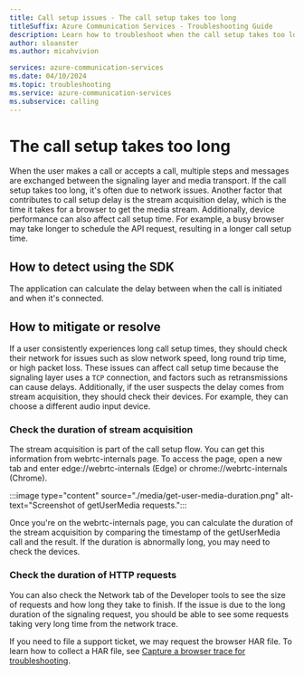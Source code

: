 ```yaml
---
title: Call setup issues - The call setup takes too long
titleSuffix: Azure Communication Services - Troubleshooting Guide
description: Learn how to troubleshoot when the call setup takes too long.
author: sloanster
ms.author: micahvivion

services: azure-communication-services
ms.date: 04/10/2024
ms.topic: troubleshooting
ms.service: azure-communication-services
ms.subservice: calling
---
```


# The call setup takes too long
When the user makes a call or accepts a call, multiple steps and messages are exchanged between the signaling layer and media transport.
If the call setup takes too long, it's often due to network issues.
Another factor that contributes to call setup delay is the stream acquisition delay, which is the time it takes for a browser to get the media stream.
Additionally, device performance can also affect call setup time. For example, a busy browser may take longer to schedule the API request, resulting in a longer call setup time.

## How to detect using the SDK
The application can calculate the delay between when the call is initiated and when it's connected.

## How to mitigate or resolve
If a user consistently experiences long call setup times, they should check their network for issues such as slow network speed, long round trip time, or high packet loss.
These issues can affect call setup time because the signaling layer uses a `TCP` connection, and factors such as retransmissions can cause delays.
Additionally, if the user suspects the delay comes from stream acquisition, they should check their devices. For example, they can choose a different audio input device.

### Check the duration of stream acquisition
The stream acquisition is part of the call setup flow. You can get this information from webrtc-internals page.
To access the page, open a new tab and enter edge://webrtc-internals (Edge) or chrome://webrtc-internals (Chrome).

:::image type="content" source="./media/get-user-media-duration.png" alt-text="Screenshot of getUserMedia requests.":::

Once you're on the webrtc-internals page, you can calculate the duration of the stream acquisition by comparing the timestamp of the getUserMedia call and the result. If the duration is abnormally long, you may need to check the devices.

### Check the duration of HTTP requests
You can also check the Network tab of the Developer tools to see the size of requests and how long they take to finish.
If the issue is due to the long duration of the signaling request, you should be able to see some requests taking very long time from the network trace.

If you need to file a support ticket, we may request the browser HAR file.
To learn how to collect a HAR file, see [Capture a browser trace for troubleshooting](../../../../../azure-portal/capture-browser-trace.md).
